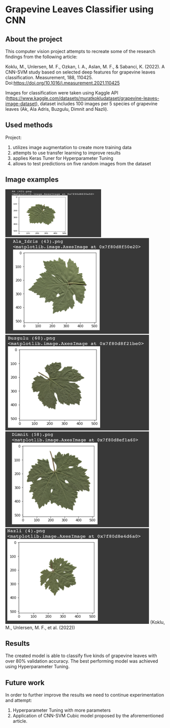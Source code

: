 # Grapevine Leaves Classifier using CNN

## About the project

This computer vision project attempts to recreate some of the research findings from the following article:

Koklu, M., Unlersen, M. F., Ozkan, I. A., Aslan, M. F., & Sabanci, K. (2022). A CNN-SVM study based on selected deep features for grapevine leaves classification. Measurement, 188, 110425. Doi:https://doi.org/10.1016/j.measurement.2021.110425

Images for classification were taken using Kaggle API (https://www.kaggle.com/datasets/muratkokludataset/grapevine-leaves-image-dataset), dataset includes 100 images per 5 species of grapevine leaves (Ak, Ala Adris, Buzgulu, Dimnit and Nazli).

## Used methods
Project:
1. utilizes image augmentation to create more training data
2. attempts to use transfer learning to improve results
3. applies Keras Tuner for Hyperparameter Tuning
4. allows to test predictions on five random images from the dataset

## Image examples
<img src="/sample_images/Ak.png" width="300" height="150">  <img src="/sample_images/Ala_Idris.png" width="450" height="300"> 
<img src="/sample_images/Buzgulu.png" width="450" height="300"> <img src="/sample_images/Dimnit.png" width="450" height="300"> <img src="/sample_images/Nazli.png" width="450" height="300"> (Koklu, M., Unlersen, M. F., et al. (2022)) 

## Results
The created model is able to classify five kinds of grapevine leaves with over 80% validation accuracy. The best performing model was achieved using Hyperparameter Tuning.

## Future work
In order to further improve the results we need to continue experimentation and attempt:
1. Hyperparameter Tuning with more parameters
2. Application of CNN-SVM Cubic model proposed by the aforementioned article.
